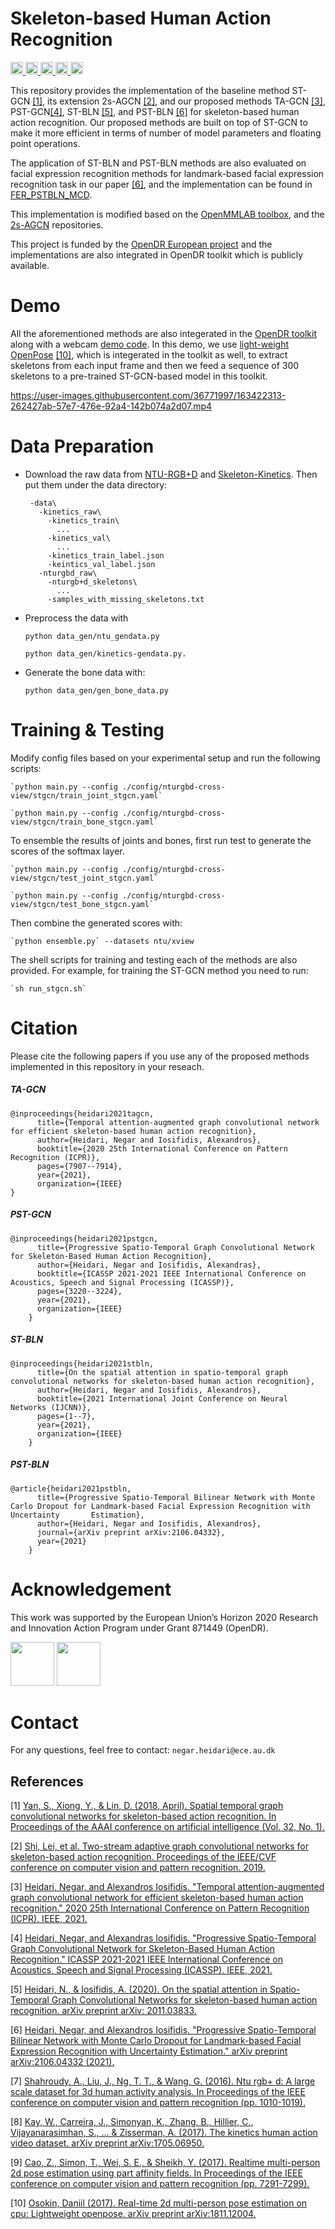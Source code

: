 # Skeleton-based Human Action Recognition

<div align="left">
  <a href="https://creativecommons.org/licenses/by-nc/4.0/">
    <img src="https://img.shields.io/badge/License-CC.BY.NC.4.0-blue.svg" height="20">
  </a>
	
  <a href="https://ieeexplore.ieee.org/abstract/document/9412091">
    <img src="http://img.shields.io/badge/paper-ICPR.2020-B31B1B.svg" height="20" >
  </a>
  <a href="https://ieeexplore.ieee.org/abstract/document/9413860">
    <img src="http://img.shields.io/badge/paper-ICASSP.2021-B31B1B.svg" height="20" >
  </a>
  <a href="https://ieeexplore.ieee.org/abstract/document/9534440">
    <img src="http://img.shields.io/badge/paper-IJCNN.2021-B31B1B.svg" height="20" >
  </a>
  <a href="https://arxiv.org/abs/2106.04332">
    <img src="http://img.shields.io/badge/paper-arxiv.2106.04332-B31B1B.svg" height="20" >
  </a>
	
	
  <sup>
</div>
	
This repository provides the implementation of the baseline method ST-GCN [[1]](#1), its extension 2s-AGCN [[2]](#3),
and our proposed methods TA-GCN [[3]](#3), PST-GCN[[4]](#4), ST-BLN [[5]](#5), and PST-BLN [[6]](#6) for skeleton-based human action recognition. 
Our proposed methods are built on top of ST-GCN to make it more efficient in terms of number of model parameters and floating point operations. 

The application of ST-BLN and PST-BLN methods are also evaluated on facial expression recognition methods for 
landmark-based facial expression recognition task in our paper [[6]](#6), and the implementation can be found in [FER_PSTBLN_MCD](https://github.com/negarhdr/FER_PSTBLN_MCD).


This implementation is modified based on the [OpenMMLAB toolbox](
https://github.com/open-mmlab/mmskeleton/tree/b4c076baa9e02e69b5876c49fa7c509866d902c7), and the [2s-AGCN](https://github.com/lshiwjx/2s-AGCN) repositories.

This project is funded by the [OpenDR European project]((https://opendr.eu/)) and the implementations are also integrated in OpenDR toolkit which is publicly available. 


# Demo
All the aforementioned methods are also integerated in the [OpenDR toolkit](https://github.com/opendr-eu/opendr) along with a webcam [demo code](https://github.com/opendr-eu/opendr/tree/master/projects/perception/skeleton_based_action_recognition/demos). 
In this demo, we use [light-weight OpenPose](https://github.com/opendr-eu/opendr/tree/master/src/opendr/perception/pose_estimation/lightweight_open_pose) [[10]](#10), which is integerated in the toolkit as well, to extract skeletons from each input frame and then we feed a sequence of 300 skeletons to a pre-trained ST-GCN-based model in this toolkit. 

https://user-images.githubusercontent.com/36771997/163422313-262427ab-57e7-476e-92a4-142b074a2d07.mp4


# Data Preparation

 - Download the raw data from [NTU-RGB+D](https://github.com/shahroudy/NTURGB-D) and [Skeleton-Kinetics](https://github.com/yysijie/st-gcn). Then put them under the data directory:
 
        -data\  
          -kinetics_raw\  
            -kinetics_train\
              ...
            -kinetics_val\
              ...
            -kinetics_train_label.json
            -keintics_val_label.json
          -nturgbd_raw\  
            -nturgb+d_skeletons\
              ...
            -samples_with_missing_skeletons.txt
            

[https://github.com/shahroudy/NTURGB-D]: NTU-RGB+D
[https://github.com/yysijie/st-gcn]: Skeleton-Kinetics

 - Preprocess the data with
  
    `python data_gen/ntu_gendata.py`
    
    `python data_gen/kinetics-gendata.py.`

 - Generate the bone data with: 
    
    `python data_gen/gen_bone_data.py`
     
# Training & Testing

Modify config files based on your experimental setup and run the following scripts:


    `python main.py --config ./config/nturgbd-cross-view/stgcn/train_joint_stgcn.yaml`

    `python main.py --config ./config/nturgbd-cross-view/stgcn/train_bone_stgcn.yaml`
To ensemble the results of joints and bones, first run test to generate the scores of the softmax layer. 

    `python main.py --config ./config/nturgbd-cross-view/stgcn/test_joint_stgcn.yaml`

    `python main.py --config ./config/nturgbd-cross-view/stgcn/test_bone_stgcn.yaml`

Then combine the generated scores with: 

    `python ensemble.py` --datasets ntu/xview
 
 The shell scripts for training and testing each of the methods are also provided. For example, for training the ST-GCN method you need to run:
    
    `sh run_stgcn.sh`
 
	
	
# Citation
Please cite the following papers if you use any of the proposed methods implemented in this repository in your reseach.
##### TA-GCN
	@inproceedings{heidari2021tagcn,
          title={Temporal attention-augmented graph convolutional network for efficient skeleton-based human action recognition},
          author={Heidari, Negar and Iosifidis, Alexandros},
          booktitle={2020 25th International Conference on Pattern Recognition (ICPR)},
          pages={7907--7914},
          year={2021},
          organization={IEEE}
    }
##### PST-GCN
    @inproceedings{heidari2021pstgcn,
          title={Progressive Spatio-Temporal Graph Convolutional Network for Skeleton-Based Human Action Recognition},
          author={Heidari, Negar and Iosifidis, Alexandras},
          booktitle={ICASSP 2021-2021 IEEE International Conference on Acoustics, Speech and Signal Processing (ICASSP)},
          pages={3220--3224},
          year={2021},
          organization={IEEE}
        }
##### ST-BLN
    @inproceedings{heidari2021stbln,
          title={On the spatial attention in spatio-temporal graph convolutional networks for skeleton-based human action recognition},
          author={Heidari, Negar and Iosifidis, Alexandros},
          booktitle={2021 International Joint Conference on Neural Networks (IJCNN)},
          pages={1--7},
          year={2021},
          organization={IEEE}
        }
##### PST-BLN
    @article{heidari2021pstbln,
          title={Progressive Spatio-Temporal Bilinear Network with Monte Carlo Dropout for Landmark-based Facial Expression Recognition with Uncertainty 	   Estimation},
          author={Heidari, Negar and Iosifidis, Alexandros},
          journal={arXiv preprint arXiv:2106.04332},
          year={2021}
        }

	
	
# Acknowledgement

This work was supported by the European Union’s Horizon
2020 Research and Innovation Action Program under Grant
871449 (OpenDR).
<div align="left">
<img src="https://user-images.githubusercontent.com/16520105/123549590-6a9f4b00-d772-11eb-998a-ed4c70133617.png" height="70"> <img src="https://user-images.githubusercontent.com/16520105/123549536-31ff7180-d772-11eb-9c81-6cc98b7d2e1e.png" height="70">
</div>
  

# Contact
For any questions, feel free to contact: `negar.heidari@ece.au.dk`


## References

<a id="1">[1]</a> 
[Yan, S., Xiong, Y., & Lin, D. (2018, April). Spatial temporal graph convolutional networks for skeleton-based action 
recognition. In Proceedings of the AAAI conference on artificial intelligence (Vol. 32, No. 1).](
https://arxiv.org/abs/1609.02907)

<a id="2">[2]</a> 
[Shi, Lei, et al. Two-stream adaptive graph convolutional networks for skeleton-based action recognition. Proceedings
of the IEEE/CVF conference on computer vision and pattern recognition. 2019.](
https://openaccess.thecvf.com/content_CVPR_2019/html/Shi_Two-Stream_Adaptive_Graph_Convolutional_Networks_for_Skeleton-Based_Action_Recognition_CVPR_2019_paper.html)


<a id="3">[3]</a> 
[Heidari, Negar, and Alexandros Iosifidis. "Temporal attention-augmented graph convolutional network for efficient skeleton-based human action recognition." 2020 25th International Conference on Pattern Recognition (ICPR). IEEE, 2021.](https://ieeexplore.ieee.org/abstract/document/9412091)


<a id="4">[4]</a> 
[Heidari, Negar, and Alexandras Iosifidis. "Progressive Spatio-Temporal Graph Convolutional Network for Skeleton-Based Human Action Recognition." ICASSP 2021-2021 IEEE International Conference on Acoustics, Speech and Signal Processing (ICASSP). IEEE, 2021.](https://ieeexplore.ieee.org/abstract/document/9413860)

<a id="5">[5]</a> 
[Heidari, N., & Iosifidis, A. (2020). On the spatial attention in Spatio-Temporal Graph Convolutional Networks for 
skeleton-based human action recognition. arXiv preprint arXiv: 2011.03833.](https://arxiv.org/abs/2011.03833)

<a id="6">[6]</a> 
[Heidari, Negar, and Alexandros Iosifidis. "Progressive Spatio-Temporal Bilinear Network with Monte Carlo Dropout for Landmark-based Facial Expression Recognition with Uncertainty Estimation." arXiv preprint arXiv:2106.04332 (2021).](https://arxiv.org/abs/2106.04332)

<a id="7">[7]</a> 
[Shahroudy, A., Liu, J., Ng, T. T., & Wang, G. (2016). Ntu rgb+ d: A large scale dataset for 3d human activity analysis.
 In Proceedings of the IEEE conference on computer vision and pattern recognition (pp. 1010-1019).](
 https://openaccess.thecvf.com/content_cvpr_2016/html/Shahroudy_NTU_RGBD_A_CVPR_2016_paper.html)

<a id="8">[8]</a>
[Kay, W., Carreira, J., Simonyan, K., Zhang, B., Hillier, C., Vijayanarasimhan, S., ... & Zisserman, A. (2017). 
The kinetics human action video dataset. arXiv preprint arXiv:1705.06950.](https://arxiv.org/pdf/1705.06950.pdf) 

<a id="9">[9]</a>
[Cao, Z., Simon, T., Wei, S. E., & Sheikh, Y. (2017). Realtime multi-person 2d pose estimation using part affinity 
fields. In Proceedings of the IEEE conference on computer vision and pattern recognition (pp. 7291-7299).](
https://openaccess.thecvf.com/content_cvpr_2017/html/Cao_Realtime_Multi-Person_2D_CVPR_2017_paper.html)
	
<a id="10">[10]</a>
[Osokin, Daniil (2017). Real-time 2d multi-person pose estimation on cpu: Lightweight openpose. arXiv preprint arXiv:1811.12004.](
https://arxiv.org/abs/1811.12004)
	

